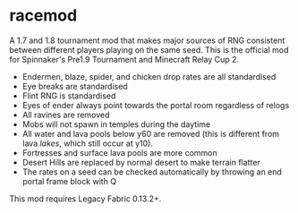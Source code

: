 # racemod
A 1.7 and 1.8 tournament mod that makes major sources of RNG consistent between different players playing on the same seed. This is the official mod for Spinnaker's Pre1.9 Tournament and Minecraft Relay Cup 2.

- Endermen, blaze, spider, and chicken drop rates are all standardised
- Eye breaks are standardised
- Flint RNG is standardised
- Eyes of ender always point towards the portal room regardless of relogs
- All ravines are removed
- Mobs will not spawn in temples during the daytime
- All water and lava pools below y60 are removed (this is different from lava *lakes*, which still occur at y10).
- Fortresses and surface lava pools are more common
- Desert Hills are replaced by normal desert to make terrain flatter
- The rates on a seed can be checked automatically by throwing an end portal frame block with Q

This mod requires Legacy Fabric 0.13.2+.
